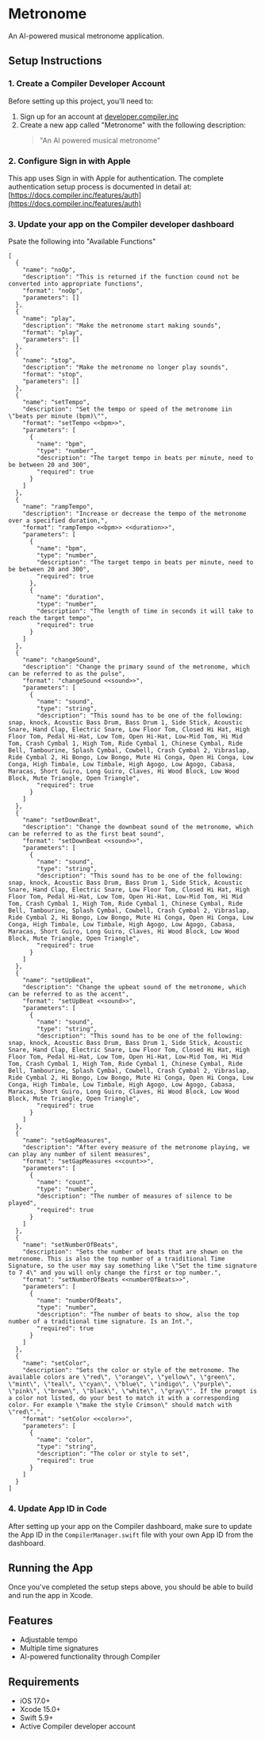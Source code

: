 # Metronome

An AI-powered musical metronome application.

## Setup Instructions

### 1. Create a Compiler Developer Account

Before setting up this project, you'll need to:

1. Sign up for an account at [developer.compiler.inc](https://developer.compiler.inc)
2. Create a new app called "Metronome" with the following description:
   > "An AI powered musical metronome"

### 2. Configure Sign in with Apple

This app uses Sign in with Apple for authentication. The complete authentication setup process is documented in detail at:
[https://docs.compiler.inc/features/auth](https://docs.compiler.inc/features/auth)


### 3. Update your app on the Compiler developer dashboard

Psate the following into "Available Functions"

```
[
  {
    "name": "noOp",
    "description": "This is returned if the function cound not be converted into appropriate functions",
    "format": "noOp",
    "parameters": []
  },
  {
    "name": "play",
    "description": "Make the metronome start making sounds",
    "format": "play",
    "parameters": []
  },
  {
    "name": "stop",
    "description": "Make the metronome no longer play sounds",
    "format": "stop",
    "parameters": []
  },
  {
    "name": "setTempo",
    "description": "Set the tempo or speed of the metronome iin \"beats per minute (bpm)\"",
    "format": "setTempo <<bpm>>",
    "parameters": [
      {
        "name": "bpm",
        "type": "number",
        "description": "The target tempo in beats per minute, need to be between 20 and 300",
        "required": true
      }
    ]
  },
  {
    "name": "rampTempo",
    "description": "Increase or decrease the tempo of the metronome over a specified duration,",
    "format": "rampTempo <<bpm>> <<duration>>",
    "parameters": [
      {
        "name": "bpm",
        "type": "number",
        "description": "The target tempo in beats per minute, need to be between 20 and 300",
        "required": true
      },
      {
        "name": "duration",
        "type": "number",
        "description": "The length of time in seconds it will take to reach the target tempo",
        "required": true
      }
    ]
  },
  {
    "name": "changeSound",
    "description": "Change the primary sound of the metronome, which can be referred to as the pulse",
    "format": "changeSound <<sound>>",
    "parameters": [
      {
        "name": "sound",
        "type": "string",
        "description": "This sound has to be one of the following: snap, knock, Acoustic Bass Drum, Bass Drum 1, Side Stick, Acoustic Snare, Hand Clap, Electric Snare, Low Floor Tom, Closed Hi Hat, High Floor Tom, Pedal Hi-Hat, Low Tom, Open Hi-Hat, Low-Mid Tom, Hi Mid Tom, Crash Cymbal 1, High Tom, Ride Cymbal 1, Chinese Cymbal, Ride Bell, Tambourine, Splash Cymbal, Cowbell, Crash Cymbal 2, Vibraslap, Ride Cymbal 2, Hi Bongo, Low Bongo, Mute Hi Conga, Open Hi Conga, Low Conga, High Timbale, Low Timbale, High Agogo, Low Agogo, Cabasa, Maracas, Short Guiro, Long Guiro, Claves, Hi Wood Block, Low Wood Block, Mute Triangle, Open Triangle",
        "required": true
      }
    ]
  },
  {
    "name": "setDownBeat",
    "description": "Change the downbeat sound of the metronome, which can be referred to as the first beat sound",
    "format": "setDownBeat <<sound>>",
    "parameters": [
      {
        "name": "sound",
        "type": "string",
        "description": "This sound has to be one of the following: snap, knock, Acoustic Bass Drum, Bass Drum 1, Side Stick, Acoustic Snare, Hand Clap, Electric Snare, Low Floor Tom, Closed Hi Hat, High Floor Tom, Pedal Hi-Hat, Low Tom, Open Hi-Hat, Low-Mid Tom, Hi Mid Tom, Crash Cymbal 1, High Tom, Ride Cymbal 1, Chinese Cymbal, Ride Bell, Tambourine, Splash Cymbal, Cowbell, Crash Cymbal 2, Vibraslap, Ride Cymbal 2, Hi Bongo, Low Bongo, Mute Hi Conga, Open Hi Conga, Low Conga, High Timbale, Low Timbale, High Agogo, Low Agogo, Cabasa, Maracas, Short Guiro, Long Guiro, Claves, Hi Wood Block, Low Wood Block, Mute Triangle, Open Triangle",
        "required": true
      }
    ]
  },
  {
    "name": "setUpBeat",
    "description": "Change the upbeat sound of the metronome, which can be referred to as the accent",
    "format": "setUpBeat <<sound>>",
    "parameters": [
      {
        "name": "sound",
        "type": "string",
        "description": "This sound has to be one of the following: snap, knock, Acoustic Bass Drum, Bass Drum 1, Side Stick, Acoustic Snare, Hand Clap, Electric Snare, Low Floor Tom, Closed Hi Hat, High Floor Tom, Pedal Hi-Hat, Low Tom, Open Hi-Hat, Low-Mid Tom, Hi Mid Tom, Crash Cymbal 1, High Tom, Ride Cymbal 1, Chinese Cymbal, Ride Bell, Tambourine, Splash Cymbal, Cowbell, Crash Cymbal 2, Vibraslap, Ride Cymbal 2, Hi Bongo, Low Bongo, Mute Hi Conga, Open Hi Conga, Low Conga, High Timbale, Low Timbale, High Agogo, Low Agogo, Cabasa, Maracas, Short Guiro, Long Guiro, Claves, Hi Wood Block, Low Wood Block, Mute Triangle, Open Triangle",
        "required": true
      }
    ]
  },
  {
    "name": "setGapMeasures",
    "description": "After every measure of the metronome playing, we can play any number of silent measures",
    "format": "setGapMeasures <<count>>",
    "parameters": [
      {
        "name": "count",
        "type": "number",
        "description": "The number of measures of silence to be played",
        "required": true
      }
    ]
  },
  {
    "name": "setNumberOfBeats",
    "description": "Sets the number of beats that are shown on the metronome. This is also the top number of a traiditional Time Signature, so the user may say something like \"Set the time signature to 7 4\" and you will only change the first or top number.",
    "format": "setNumberOfBeats <<numberOfBeats>>",
    "parameters": [
      {
        "name": "numberOfBeats",
        "type": "number",
        "description": "The number of beats to show, also the top number of a traditional time signature. Is an Int.",
        "required": true
      }
    ]
  },
  {
    "name": "setColor",
    "description": "Sets the color or style of the metronome. The available colors are \"red\", \"orange\", \"yellow\", \"green\", \"mint\", \"teal\", \"cyan\", \"blue\", \"indigo\", \"purple\", \"pink\", \"brown\", \"black\", \"white\", \"gray\"'. If the prompt is a color not listed, do your best to match it with a corresponding color. For example \"make the style Crimson\" should match with \"red\".",
    "format": "setColor <<color>>",
    "parameters": [
      {
        "name": "color",
        "type": "string",
        "description": "The color or style to set",
        "required": true
      }
    ]
  }
]
```

### 4. Update App ID in Code

After setting up your app on the Compiler dashboard, make sure to update the App ID in the `CompilerManager.swift` file with your own App ID from the dashboard.


## Running the App

Once you've completed the setup steps above, you should be able to build and run the app in Xcode.

## Features

- Adjustable tempo
- Multiple time signatures
- AI-powered functionality through Compiler

## Requirements

- iOS 17.0+
- Xcode 15.0+
- Swift 5.9+
- Active Compiler developer account
